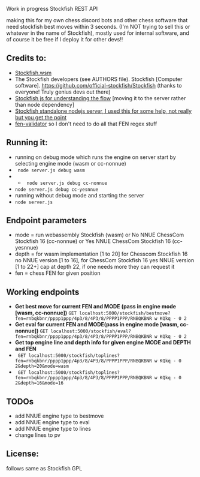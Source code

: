 Work in progress Stockfish REST API

making this for my own chess discord bots and other chess software that need
stockfish best moves within 3 seconds. (I'm NOT trying to sell this or whatever in the name of Stockfish), 
mostly used for internal software, and of course it be free if I deploy it for other devs!!



## Credits to:
- [Stockfish.wsm](https://www.npmjs.com/package/stockfish.wasm)
- The Stockfish developers (see AUTHORS file). Stockfish [Computer software]. https://github.com/official-stockfish/Stockfish (thanks to everyone! Truly genius devs out there)
- [Stockfish js for understanding the flow](https://github.com/nmrugg/stockfish.js) [moving it to the server rather than node dependency]
- [Stockfish standalone nodejs server, I used this for some help, not really but you get the point](https://github.com/hyugit/stockfish-server)
- [fen-validator](https://www.npmjs.com/package/fen-validator/v/2.0.1) so I don't need to do all that FEN regex stuff

## Running it:
- running on debug mode which runs the engine on server start by selecting engine mode (wasm or cc-nonnue) 
- ``` node server.js debug wasm```
- - ``` node server.js debug cc-nonnue```
- ``` node server.js debug cc-yesnnue ```
- running without debug mode and starting the server
- ``` node server.js ```



## Endpoint parameters

- mode = run webassembly Stockfish (wasm) or No NNUE ChessCom Stockfish 16 (cc-nonnue) or Yes NNUE ChessCom Stockfish 16 (cc-yesnnue)
- depth = for wasm implementation [1 to 20] for Chesscom Stockfish 16 no NNUE version [1 to 16], for ChessCom Stockfish 16 yes NNUE version [1 to 22+] cap at depth 22, if one needs more they can request it
- fen = chess FEN for given position


## Working endpoints

- **Get best move for current FEN and MODE (pass in engine mode [wasm, cc-nonnue])** ``` GET localhost:5000/stockfish/bestmove?fen=rnbqkbnr/pppp1ppp/4p3/8/4P3/8/PPPP1PPP/RNBQKBNR w KQkq - 0 2 ```
- **Get eval for current FEN and MODE(pass in engine mode [wasm, cc-nonnue])**  ``` GET localhost:5000/stockfish/eval?fen=rnbqkbnr/pppp1ppp/4p3/8/4P3/8/PPPP1PPP/RNBQKBNR w KQkq - 0 2 ```
- **Get top engine line and depth info for given engine MODE and DEPTH and FEN** 
-  ``` GET localhost:5000/stockfish/toplines?fen=rnbqkbnr/pppp1ppp/4p3/8/4P3/8/PPPP1PPP/RNBQKBNR w KQkq - 0 2&depth=20&mode=wasm```
-  ``` GET localhost:5000/stockfish/toplines?fen=rnbqkbnr/pppp1ppp/4p3/8/4P3/8/PPPP1PPP/RNBQKBNR w KQkq - 0 2&depth=16&mode=16```

## TODOs

- add NNUE engine type to bestmove
- add NNUE engine type to eval
- add NNUE engine type to lines
- change lines to pv

## License:
follows same as Stockfish GPL